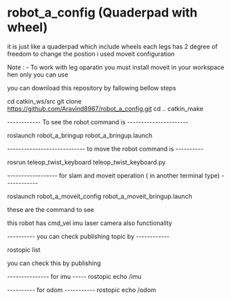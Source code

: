 # robot_a_config (Quaderpad with wheel)

it is just like a quaderpad which include wheels each legs has 2 degree of freedom to change the postion i used moveit configuration 

Note : - To work with leg oparatin you must install moveit in your workspace hen only you can use

you can download this repository by fallowing bellow steps

cd catkin_ws/src
git clone https://github.com/Aravind8967/robot_a_config.git
cd ..
catkin_make

------------ To see the robot command is ---------------------- 

roslaunch robot_a_bringup robot_a_bringup.launch

---------------------------- to move the robot command is  ----------

rosrun teleop_twist_keyboard teleop_twist_keyboard.py

------------------ for slam and moveit operation ( in another terminal type) ------------

roslaunch robot_a_moveit_config robot_a_moveit_bringup.launch

these are the command to see

this robot has
cmd_vel
imu
laser 
camera also functionality 

---------- you can check publishing topic by ------------

rostopic list

you can check this by publishing

--------------- for imu ----- 
rostopic echo /imu

---------- for odom -----------
rostopic echo /odom
